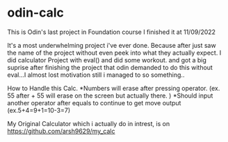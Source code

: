 # odin-calc

This is Odin's last project in Foundation course
I finished it at 11/09/2022

It's a most underwhelming project i've ever done. Because after just saw the name of the project without even peek into what they actually expect. I did calculator Project with eval() and did some workout. and got a big suprise after finishing the project that odin demanded to do this without eval...I almost lost motivation still i managed to so something..

How to Handle this Calc.
*Numbers will erase after pressing operator. (ex. 55 after + 55 will erase on the screen but actually there. )
*Should input another operator after equals to continue to get move output (ex.5+4=9+1=10-3=7)

My Original Calculator which i actually do in intrest, is on https://github.com/arsh9629/my_calc
